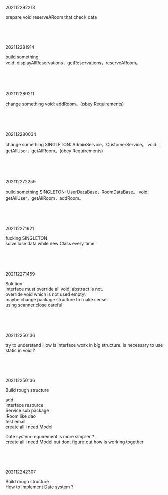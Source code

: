 202112292213

prepare void reserveARoom that check data

<br>
<br>
<br>

202112281914

build something  
void: displayAllReservations，getReservations，reserveARoom。  

<br>
<br>
<br>

202112280211

change something
void: addRoom。(obey Requirements)


<br>
<br>
<br>

202112280034

change something
SINGLETON: AdminService，CustomerService。
void: getAllUser，getAllRoom。(obey Requirements)


<br>
<br>
<br>

202112272259

build something
SINGLETON: UserDataBase，RoomDataBase。
void: getAllUser，getAllRoom，addRoom。


<br>
<br>
<br>

202112271921

fucking SINGLETON  
solve lose data while new Class every time  

<br>
<br>
<br>


202112271459

Solution:  
interface must override all void, abstract is not.  
override void which is not used empty.  
maybe change package structure to make sense.  
using scanner.close careful  

<br>
<br>
<br>

202112250136

try to understand How is interface work in big structure.
Is necessary to use static in void ?

<br>
<br>
<br>

202112250136

Build rough structure  

add:   
interface resource  
Service sub package  
IRoom like dao  
test email  
create all i need Model  

Date system requirement is more simpler ?  
create all i need Model but dont figure out how is working together

<br>
<br>
<br>

202112242307

Build rough structure  
How to Implement Date system ?

<br>
<br>
<br>